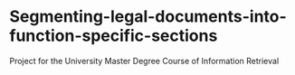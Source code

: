 # Segmenting-legal-documents-into-function-specific-sections
Project for the University Master Degree Course of Information Retrieval
